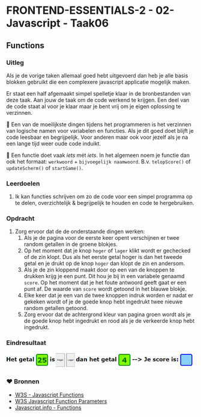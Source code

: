 # FRONTEND-ESSENTIALS-2 - 02-Javascript - Taak06

## Functions

### Uitleg

Als je de vorige taken allemaal goed hebt uitgevoerd dan heb je alle basis blokken gebruikt die een complexere javascript applicatie mogelijk maken.

Er staat een half afgemaakt simpel spelletje klaar in de bronbestanden van deze taak. Aan jouw de taak om de code werkend te krijgen. Een deel van de code staat al voor je klaar  maar je bent vrij om je eigen oplossing te verzinnen.

:rocket: Een van de moeilijkste dingen tijdens het programmeren is het verzinnen van logische namen voor variabelen en functies. Als je dit goed doet blijft je code leesbaar en begrijpelijk. Voor anderen maar ook voor jezelf als je na een lange tijd weer oude code induikt. 

:rocket: Een functie doet vaak *iets* mét *iets*. In het algemeen noem je functie dan ook het formaat: `werkwoord` + `bijvoegelijk naamwoord`. B.v. `telopScore()` of `updateScherm()` of `startGame()`.

### Leerdoelen

1. Ik kan functies schrijven om zo de code voor een simpel programma op te delen, overzichtelijk & begrijpelijk te houden en code te hergebruiken.

### Opdracht

1. Zorg ervoor dat de de onderstaande dingen werken:
   1. Als je de pagina voor de eerste keer opent verschijnen er twee random getallen in de groene blokjes.
   2. Op het moment dat je knop `hoger` of `lager` klikt wordt er gechecked of de zin klopt. Dus als het eerste getal hoger is dan het tweede getal en je drukt op de knop `hoger` dan klopt de zin en andersom.
   3. Als je de zin kloppend maakt door op een van de knoppen te drukken krijg je een punt. Dit hou je bij in een variabele genaamd `score`. Op het moment dat je het foute antwoord geeft gaat er een punt af. De waarde van `score` wordt getoond in het blauwe blokje.
   4. Elke keer dat je een van de twee knoppen indruk worden er nadat er gekeken wordt of je de goede knop hebt ingedrukt twee nieuwe random getallen getoond.
   5. Zorg ervoor dat de achtergrond kleur van pagina groen wordt als je de goede knop hebt ingedrukt en rood als je de verkeerde knop hebt ingedrukt.

### Eindresultaat

![Hoger Lager eindresultaat](img/taak06-hoger-lager.gif)


### :heart: Bronnen

* [W3S - Javascript Functions](https://www.w3schools.com/js/js_functions.asp)  
* [W3S Javascript Function Parameters](https://www.w3schools.com/js/js_function_parameters.asp)
* [Javascript.info - Functions](https://javascript.info/function-basics)